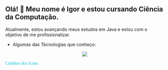 ## Olá! 👋 Meu nome é Igor e estou cursando Ciência da Computação.

Atualmente, estou avançando meus estudos em Java e estou com o objetivo de me profissionalizar.

- Algumas das Técnologias que conheço:
<p style="text-align: center;">
    <img src="https://skillicons.dev/icons?i=html,css,js,java,maven,mysql">
</p>
<a style="color: #0CC0DF; text-decoration: none;" href="https://skillicons.dev">
    <p style="font-family: consolas;">Créditos dos Icons</p>
</a>
